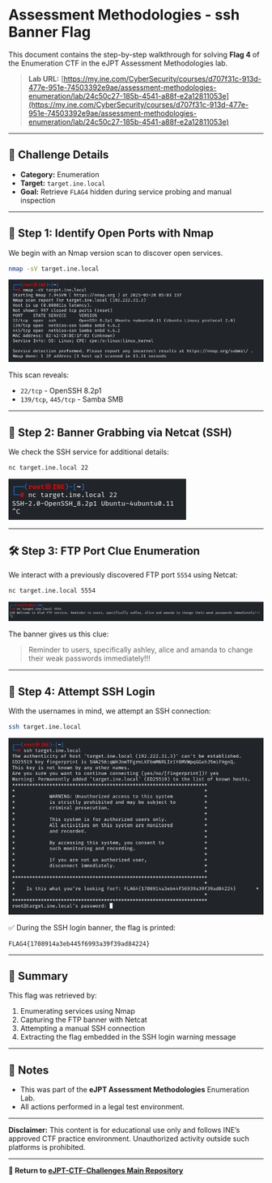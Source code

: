 # Assessment Methodologies - ssh Banner Flag

This document contains the step-by-step walkthrough for solving **Flag 4** of the Enumeration CTF in the eJPT Assessment Methodologies lab.

> **Lab URL:**
> [https://my.ine.com/CyberSecurity/courses/d707f31c-913d-477e-951e-74503392e9ae/assessment-methodologies-enumeration/lab/24c50c27-185b-4541-a88f-e2a12811053e](https://my.ine.com/CyberSecurity/courses/d707f31c-913d-477e-951e-74503392e9ae/assessment-methodologies-enumeration/lab/24c50c27-185b-4541-a88f-e2a12811053e)

---

## 📁 Challenge Details

* **Category:** Enumeration
* **Target:** `target.ine.local`
* **Goal:** Retrieve `FLAG4` hidden during service probing and manual inspection

---

## 🔎 Step 1: Identify Open Ports with Nmap

We begin with an Nmap version scan to discover open services.

```bash
nmap -sV target.ine.local
```

![Nmap Scan](./1.png)

This scan reveals:

* `22/tcp` - OpenSSH 8.2p1
* `139/tcp`, `445/tcp` - Samba SMB

---

## 📡 Step 2: Banner Grabbing via Netcat (SSH)

We check the SSH service for additional details:

```bash
nc target.ine.local 22
```

![SSH Banner](./2.png)

---

## 🛠️ Step 3: FTP Port Clue Enumeration

We interact with a previously discovered FTP port `5554` using Netcat:

```bash
nc target.ine.local 5554
```

![FTP Banner](./3.png)

The banner gives us this clue:

> Reminder to users, specifically ashley, alice and amanda to change their weak passwords immediately!!!

---

## 🔐 Step 4: Attempt SSH Login

With the usernames in mind, we attempt an SSH connection:

```bash
ssh target.ine.local
```

![SSH Login Attempt](./4.png)

✅ During the SSH login banner, the flag is printed:

```text
FLAG4{1708914a3eb445f6993a39f39ad84224}
```

---

## 🧾 Summary

This flag was retrieved by:

1. Enumerating services using Nmap
2. Capturing the FTP banner with Netcat
3. Attempting a manual SSH connection
4. Extracting the flag embedded in the SSH login warning message

---

## 📘 Notes

* This was part of the **eJPT Assessment Methodologies** Enumeration Lab.
* All actions performed in a legal test environment.

---

**Disclaimer:**
This content is for educational use only and follows INE’s approved CTF practice environment. Unauthorized activity outside such platforms is prohibited.

---

**🔗 Return to [eJPT-CTF-Challenges Main Repository](https://github.com/sara5521/eJPT-CTF-Challenges)**
